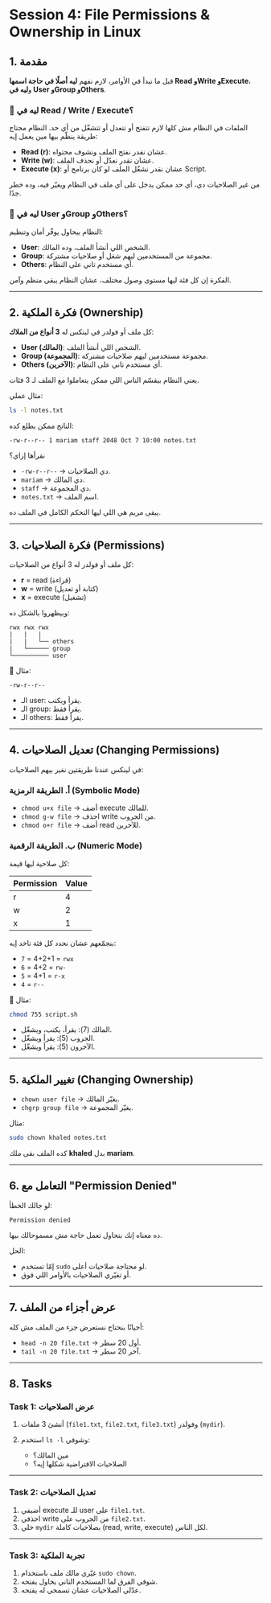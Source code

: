 # Session 4: File Permissions & Ownership in Linux

## 1. مقدمة

قبل ما نبدأ في الأوامر، لازم نفهم **ليه أصلًا في حاجة اسمها Read وWrite وExecute**، و**ليه في User وGroup وOthers**.

### 🔹 ليه في Read / Write / Execute؟

الملفات في النظام مش كلها لازم تتفتح أو تتعدل أو تتشغّل من أي حد. النظام محتاج طريقة ينظّم بيها مين يعمل إيه:

* **Read (r)**: عشان نقدر نفتح الملف ونشوف محتواه.
* **Write (w)**: عشان نقدر نعدّل أو نحذف الملف.
* **Execute (x)**: عشان نقدر نشغّل الملف لو كان برنامج أو Script.

من غير الصلاحيات دي، أي حد ممكن يدخل على أي ملف في النظام ويغيّر فيه، وده خطر جدًا.

### 🔹 ليه في User وGroup وOthers؟

النظام بيحاول يوفّر أمان وتنظيم:

* **User**: الشخص اللي أنشأ الملف، وده المالك.
* **Group**: مجموعة من المستخدمين ليهم شغل أو صلاحيات مشتركة.
* **Others**: أي مستخدم تاني على النظام.

الفكرة إن كل فئة ليها مستوى وصول مختلف، عشان النظام يبقى منظم وآمن.

---

## 2. فكرة الملكية (Ownership)

كل ملف أو فولدر في لينكس له **3 أنواع من الملاك**:

* **User (المالك)**: الشخص اللي أنشأ الملف.
* **Group (المجموعة)**: مجموعة مستخدمين ليهم صلاحيات مشتركة.
* **Others (الآخرين)**: أي مستخدم تاني على النظام.

يعني النظام بيقسّم الناس اللي ممكن يتعاملوا مع الملف لـ 3 فئات.

مثال عملي:

```bash
ls -l notes.txt
```

الناتج ممكن يطلع كده:

```
-rw-r--r-- 1 mariam staff 2048 Oct 7 10:00 notes.txt
```

نقرأها إزاي؟

* `-rw-r--r--` → دي الصلاحيات.
* `mariam` → دي المالك.
* `staff` → دي المجموعة.
* `notes.txt` → اسم الملف.

يبقى مريم هي اللي ليها التحكم الكامل في الملف ده.

---

## 3. فكرة الصلاحيات (Permissions)

كل ملف أو فولدر له 3 أنواع من الصلاحيات:

* **r** = read (قراءة)
* **w** = write (كتابة أو تعديل)
* **x** = execute (تشغيل)

وبيظهروا بالشكل ده:

```
rwx rwx rwx
|   |   |
|   |   └── others
|   └────── group
└────────── user
```

🧠 مثال:

```
-rw-r--r--
```

* الـ user: يقرأ ويكتب.
* الـ group: يقرأ فقط.
* الـ others: يقرأ فقط.

---

## 4. تعديل الصلاحيات (Changing Permissions)

في لينكس عندنا طريقتين نغير بيهم الصلاحيات:

### أ. الطريقة الرمزية (Symbolic Mode)

* `chmod u+x file` → أضف execute للمالك.
* `chmod g-w file` → احذف write من الجروب.
* `chmod o+r file` → أضف read للآخرين.

### ب. الطريقة الرقمية (Numeric Mode)

كل صلاحية ليها قيمة:

| Permission | Value |
| ---------- | ----- |
| r          | 4     |
| w          | 2     |
| x          | 1     |

بنجمّعهم عشان نحدد كل فئة تاخد إيه:

* `7` = 4+2+1 = `rwx`
* `6` = 4+2 = `rw-`
* `5` = 4+1 = `r-x`
* `4` = `r--`

🧠 مثال:

```bash
chmod 755 script.sh
```

* المالك (7): يقرأ، يكتب، ويشغّل.
* الجروب (5): يقرأ ويشغّل.
* الآخرون (5): يقرأ ويشغّل.

---

## 5. تغيير الملكية (Changing Ownership)

* `chown user file` → يغيّر المالك.
* `chgrp group file` → يغيّر المجموعة.

مثال:

```bash
sudo chown khaled notes.txt
```

كده الملف بقى ملك **khaled** بدل **mariam**.

---

## 6. التعامل مع "Permission Denied"

لو جالك الخطأ:

```
Permission denied
```

ده معناه إنك بتحاول تعمل حاجة مش مسموحالك بيها.

الحل:

* إمّا تستخدم `sudo` لو محتاجة صلاحيات أعلى.
* أو تغيّري الصلاحيات بالأوامر اللي فوق.

---

## 7. عرض أجزاء من الملف

أحيانًا بنحتاج نستعرض جزء من الملف مش كله:

* `head -n 20 file.txt` → أول 20 سطر.
* `tail -n 20 file.txt` → آخر 20 سطر.

---

## 8. Tasks

### **Task 1: عرض الصلاحيات**

1. أنشئ 3 ملفات (`file1.txt`, `file2.txt`, `file3.txt`) وفولدر (`mydir`).
2. استخدم `ls -l` وشوفي:

   * مين المالك؟
   * الصلاحيات الافتراضية شكلها إيه؟

---

### **Task 2: تعديل الصلاحيات**

1. أضيفي execute للـ user على `file1.txt`.
2. احذفي write من الجروب على `file2.txt`.
3. خلي `mydir` بصلاحيات كاملة (read, write, execute) لكل الناس.

---

### **Task 3: تجربة الملكية**

1. غيّري مالك ملف باستخدام `sudo chown`.
2. شوفي الفرق لما المستخدم التاني يحاول يفتحه.
3. عدّلي الصلاحيات عشان تسمحي له يفتحه.
